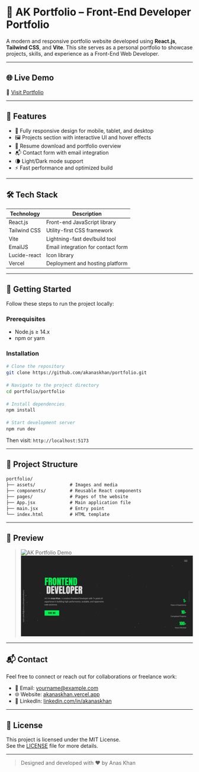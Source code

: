 # 💼 AK Portfolio – Front-End Developer Portfolio

A modern and responsive portfolio website developed using **React.js**, **Tailwind CSS**, and **Vite**. This site serves as a personal portfolio to showcase projects, skills, and experience as a Front-End Web Developer.

---

## 🌐 Live Demo

🔗 [Visit Portfolio](https://akanaskhan.vercel.app) <!-- Replace with actual deployed link if different -->

---

## 📌 Features

-   📱 Fully responsive design for mobile, tablet, and desktop
-   🖼️ Projects section with interactive UI and hover effects
-   📄 Resume download and portfolio overview
-   📬 Contact form with email integration
-   🌘 Light/Dark mode support
-   ⚡ Fast performance and optimized build

---

## 🛠️ Tech Stack

| Technology   | Description                        |
| ------------ | ---------------------------------- |
| React.js     | Front-end JavaScript library       |
| Tailwind CSS | Utility-first CSS framework        |
| Vite         | Lightning-fast dev/build tool      |
| EmailJS      | Email integration for contact form |
| Lucide-react | Icon library                       |
| Vercel       | Deployment and hosting platform    |

---

## 🚀 Getting Started

Follow these steps to run the project locally:

### Prerequisites

-   Node.js ≥ 14.x
-   npm or yarn

### Installation

```bash
# Clone the repository
git clone https://github.com/akanaskhan/portfolio.git

# Navigate to the project directory
cd portfolio/portfolio

# Install dependencies
npm install

# Start development server
npm run dev
```

Then visit: `http://localhost:5173`

---

## 📁 Project Structure

```
portfolio/
├── assets/             # Images and media
├── components/         # Reusable React components
├── pages/              # Pages of the website
├── App.jsx             # Main application file
├── main.jsx            # Entry point
└── index.html          # HTML template
```

---

## 📸 Preview

> ![AK Portfolio Demo](.portfolio/public/preview/preview.gif)
> <img src="portfolio/public/preview/1.png" alt="">

---

## 📬 Contact

Feel free to connect or reach out for collaborations or freelance work:

-   📧 Email: yourname@example.com
-   🌐 Website: [akanaskhan.vercel.app](https://akanaskhan.vercel.app)
-   💼 LinkedIn: [linkedin.com/in/akanaskhan](https://www.linkedin.com/in/akanaskhan)

---

## 📝 License

This project is licensed under the MIT License.  
See the [LICENSE](../LICENSE) file for more details.

---

> Designed and developed with ❤️ by Anas Khan
